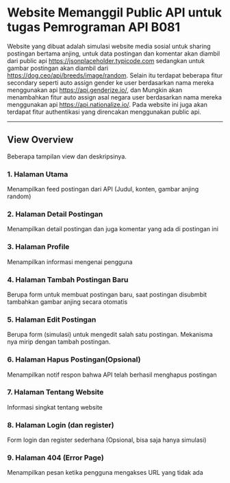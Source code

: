 # **Website Memanggil Public API untuk tugas Pemrograman API B081**

Website yang dibuat adalah simulasi website media sosial untuk sharing postingan bertama anjing, untuk data postingan dan komentar akan diambil dari public api https://jsonplaceholder.typicode.com sedangkan untuk gambar postingan akan diambil dari https://dog.ceo/api/breeds/image/random. Selain itu terdapat beberapa fitur secondary seperti auto assign gender ke user berdasarkan nama mereka menggunakan api https://api.genderize.io/, dan Mungkin akan menambahkan fitur auto assign asal negara user berdasarkan nama mereka menggunakan api https://api.nationalize.io/. Pada website ini juga akan terdapat fitur authentikasi yang direncakan menggunakan public api.

---

## **View Overview**
Beberapa tampilan view dan deskripsinya.

### **1. Halaman Utama**
Menampilkan feed postingan dari API (Judul, konten, gambar anjing random)
### **2. Halaman Detail Postingan**
Menampilkan detail postingan dan juga komentar yang ada di postingan ini
### **3. Halaman Profile**
Menampilkan informasi mengenai pengguna
### **4. Halaman Tambah Postingan Baru**
Berupa form untuk membuat postingan baru, saat postingan disubmbit tambahkan gambar anjing secara otomatis
### **5. Halaman Edit Postingan**
Berupa form (simulasi) untuk mengedit salah satu postingan. Mekanisma nya mirip dengan tambah postingan.
### **6. Halaman Hapus Postingan(Opsional)**
Menampilkan notif respon bahwa API telah berhasil menghapus postingan
### **7. Halaman Tentang Website**
Informasi singkat tentang website
### **8. Halaman Login (dan register)**
Form login dan register sederhana (Opsional, bisa saja hanya simulasi)
### **9. Halaman 404 (Error Page)**
Menampilkan pesan ketika pengguna mengakses URL yang tidak ada